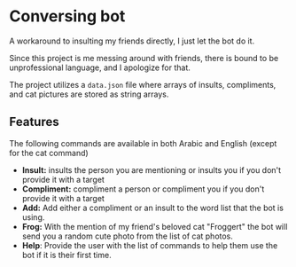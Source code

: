 # Conversing bot
 A workaround to insulting my friends directly, I just let the bot do it.
 
Since this project is me messing around with friends, there is bound to be unprofessional language, and I apologize for that. 

The project utilizes a `data.json` file where arrays of insults, compliments, and cat pictures are stored as string arrays.

## Features

The following commands are available in both Arabic and English (except for the cat command)

- **Insult:** insults the person you are mentioning or insults you if you don't provide it with a target
- **Compliment:** compliment a person or compliment you if you don't provide it with a target
- **Add:** Add either a compliment or an insult to the word list that the bot is using.
- **Frog:** With the mention of my friend's beloved cat "Froggert" the bot will send you a random cute photo from the list of cat photos.
- **Help**: Provide the user with the list of commands to help them use the bot if it is their first time.


